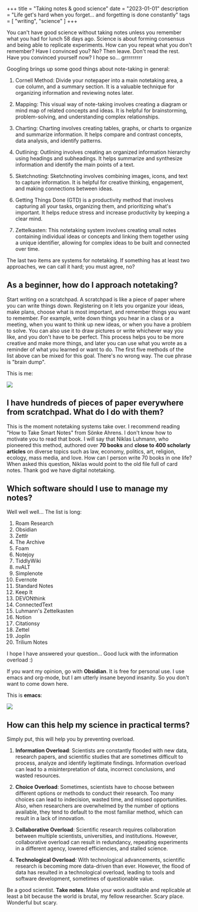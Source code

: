 +++
title = "Taking notes & good science"
date = "2023-01-01"
description = "Life get's hard when you forget... and forgetting is done constantly"
tags = [
  "writing",
  "science"
]
+++

You can't have good science without taking notes unless you remember what you had for lunch 58 days ago. Science is about forming consensus and being able to replicate experiments. How can you repeat what you don't remember? Have I convinced you? No? Then leave. Don't read the rest. Have you convinced yourself now? I hope so... grrrrrrrrr

Googling brings up some good things about note-taking in general:

1. Cornell Method: Divide your notepaper into a main notetaking area, a cue column, and a summary section. It is a valuable technique for organizing information and reviewing notes later.

2. Mapping: This visual way of note-taking involves creating a diagram or mind map of related concepts and ideas. It is helpful for brainstorming, problem-solving, and understanding complex relationships.

3. Charting: Charting involves creating tables, graphs, or charts to organize and summarize information. It helps compare and contrast concepts, data analysis, and identify patterns.

4. Outlining: Outlining involves creating an organized information hierarchy using headings and subheadings. It helps summarize and synthesize information and identify the main points of a text.

5. Sketchnoting: Sketchnoting involves combining images, icons, and text to capture information. It is helpful for creative thinking, engagement, and making connections between ideas.

6. Getting Things Done (GTD) is a productivity method that involves capturing all your tasks, organizing them, and prioritizing what's important. It helps reduce stress and increase productivity by keeping a clear mind.

7. Zettelkasten: This notetaking system involves creating small notes containing individual ideas or concepts and linking them together using a unique identifier, allowing for complex ideas to be built and connected over time.

The last two items are systems for notetaking. If something has at least two approaches, we can call it hard; you must agree, no?

## As a beginner, how do I approach notetaking?

Start writing on a scratchpad. A scratchpad is like a piece of paper where you can write things down. Registering on it lets you organize your ideas, make plans, choose what is most important, and remember things you want to remember. For example, write down things you hear in a class or a meeting, when you want to think up new ideas, or when you have a problem to solve. You can also use it to draw pictures or write whichever way you like, and you don't have to be perfect. This process helps you to be more creative and make more things, and later you can use what you wrote as a reminder of what you learned or want to do. The first five methods of the list above can be mixed for this goal. There's no wrong way. The cue phrase is "brain dump".

This is me:

![](https://cdn.hashnode.com/res/hashnode/image/upload/v1680289119540/da03082b-03aa-4c21-b5fc-3d44680ef81f.jpeg)

## I have hundreds of pieces of paper everywhere from scratchpad. What do I do with them?

This is the moment notetaking systems take over. I recommend reading "How to Take Smart Notes" from Sönke Ahrens. I don't know how to motivate you to read that book. I will say that Niklas Luhmann, who pioneered this method, authored over **70 books** and **close to 400 scholarly articles** on diverse topics such as law, economy, politics, art, religion, ecology, mass media, and love. How can I person write 70 books in one life? When asked this question, Niklas would point to the old file full of card notes. Thank god we have digital notetaking.

## Which software should I use to manage my notes?

Well well well... The list is long:

1. Roam Research
2. Obsidian
3. Zettlr
4. The Archive
5. Foam
6. Notejoy
7. TiddlyWiki
8. nvALT
9. Simplenote
10. Evernote
11. Standard Notes
12. Keep It
13. DEVONthink
14. ConnectedText
15. Luhmann's Zettelkasten
16. Notion
17. Citationsy
18. Zettel
19. Joplin
20. Trilium Notes

I hope I have answered your question... Good luck with the information overload :)

If you want my opinion, go with **Obsidian**. It is free for personal use. I use emacs and org-mode, but I am utterly insane beyond insanity. So you don't want to come down here.

This is **emacs**:

![](https://cdn.hashnode.com/res/hashnode/image/upload/v1680289076155/d2fa8a38-3545-459b-b03a-7e0f1c636d1c.jpeg)

## How can this help my science in practical terms?

Simply put, this will help you by preventing overload.

1. **Information Overload**: Scientists are constantly flooded with new data, research papers, and scientific studies that are sometimes difficult to process, analyze and identify legitimate findings. Information overload can lead to a misinterpretation of data, incorrect conclusions, and wasted resources.

2. **Choice Overload**: Sometimes, scientists have to choose between different options or methods to conduct their research. Too many choices can lead to indecision, wasted time, and missed opportunities. Also, when researchers are overwhelmed by the number of options available, they tend to default to the most familiar method, which can result in a lack of innovation.

3. **Collaborative Overload**: Scientific research requires collaboration between multiple scientists, universities, and institutions. However, collaborative overload can result in redundancy, repeating experiments in a different agency, lowered efficiencies, and stalled science.

4. **Technological Overload**: With technological advancements, scientific research is becoming more data-driven than ever. However, the flood of data has resulted in a technological overload, leading to tools and software development, sometimes of questionable value.

Be a good scientist. **Take notes**. Make your work auditable and replicable at least a bit because the world is brutal, my fellow researcher. Scary place. Wonderful but scary.


